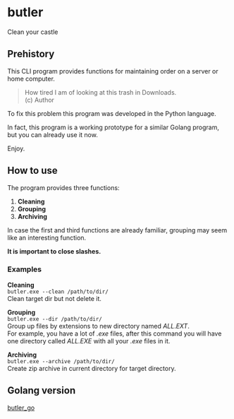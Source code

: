 # butler
Clean your castle


## Prehistory
This CLI program provides functions for maintaining order on a server or home computer.

> How tired I am of looking at this trash in Downloads.  
> (c) Author

To fix this problem this program was developed in the Python language.

In fact, this program is a working prototype for a similar Golang program, but you can already use it now.

Enjoy.


## How to use
The program provides three functions:  
1. **Cleaning**  
2. **Grouping**  
3. **Archiving**

In case the first and third functions are already familiar, grouping may seem like an interesting function.

**It is important to close slashes.**

### Examples 
**Cleaning**  
`butler.exe --clean /path/to/dir/`  
Clean target dir but not delete it.

**Grouping**  
`butler.exe --dir /path/to/dir/`  
Group up files by extensions to new directory named *ALL*.*EXT*.  
For example, you have a lot of *.exe* files, after this command you will have one directory called *ALL.EXE* with all your *.exe* files in it.

**Archiving**  
`butler.exe --archive /path/to/dir/`  
Create zip archive in current directory for target directory.


## Golang version
[butler_go](https://github.com/CoolCoderCarl/butler_go)
